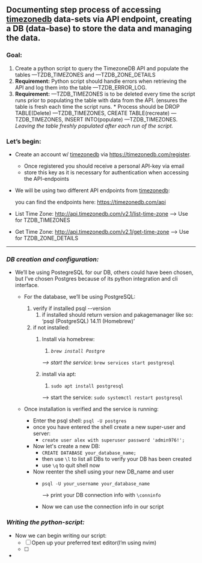 ## Documenting step process of accessing [timezonedb](http://api.timezonedb.com/v2.1/list-time-zone) data-sets  [](http://api.timezonedb.com/v2.1/list-time-zone)via API endpoint, creating a DB (data-base) to store the data and managing the data.

### Goal:

1. Create a python script to query the TimezoneDB API and populate the tables —TZDB_TIMEZONES and —TZDB_ZONE_DETAILS
2. **Requirement:** Python script should handle errors when retrieving the API and log them into the table —TZDB_ERROR_LOG.
3. **Requirement:** —TZDB_TIMEZONES is to be deleted every time the script runs prior to populating the table with data from the API. (ensures the table is fresh each time the script runs. * Process should be DROP TABLE(Delete) —TZDB_TIMEZONES, CREATE TABLE(recreate) —TZDB_TIMEZONES, INSERT INTO(populate) —TZDB_TIMEZONES. *Leaving the table freshly populated after each run of the script.* 

### Let’s begin:

- Create an account w/ [timezonedb](http://api.timezonedb.com/v2.1/list-time-zone) via https://timezonedb.com/register.
    - Once registered you should receive a personal API-key via email
    - store this key as it is necessary for authentication when accessing the API-endpoints
- We will be using two different API endpoints from [timezonedb](https://timezonedb.com/api):
    
    you can find the endpoints here: https://timezonedb.com/api
    

- List Time Zone: http://api.timezonedb.com/v2.1/list-time-zone  —> Use for TZDB_TIMEZONES

- Get Time Zone: http://api.timezonedb.com/v2.1/get-time-zone —> Use for TZDB_ZONE_DETAILS

---

### *DB creation and configuration:*

- We’ll be using PostegreSQL for our DB, others could have been chosen, but I’ve chosen Postgres because of its python integration and cli interface.
    - For the database, we’ll be using PostgreSQL:
        1. verify if installed psql --version
            1. if installed should return version and pakagemanager like so:  ‘psql (PostgreSQL) 14.11 (Homebrew)’
        2. if not installed: 
            1. Install via homebrew:
                1. *`brew install Postgre`* 
                
                *—> start the service*: `brew services start postgresql`
                
            2. install via apt: 
                1. `sudo apt install postgresql` 
                
                —> start the service: `sudo systemctl restart postgresql`
                
    - Once installation is verified and the service is running:
        - Enter the psql shell: `psql -U postgres`
        - once you have entered the shell create a new super-user and server:
            - `create user alex with superuser password 'admin976!';`
        - Now let's create a new DB:
            - `CREATE DATABASE your_database_name;`
            - then use `\l` to list all DBs to verify your DB has been created
            - use `\q` to quit shell now
        - Now reenter  the shell using your new DB_name and user
            - `psql -U your_username your_database_name`
                
                —> print your DB connection info with `\conninfo`
                
            - Now we can use the connection info in our script

### *Writing the python-script:*

- Now we can begin writing our script:
    - [ ]  Open up your preferred text editor(I’m using nvim)
    - [ ]  
-
